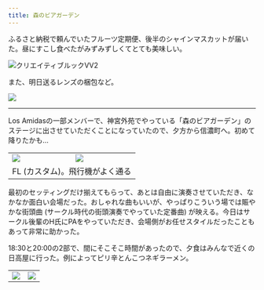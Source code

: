 ```yaml
---
title: 森のビアガーデン
---
```


ふるさと納税で頼んでいたフルーツ定期便、後半のシャインマスカットが届いた。昼にすこし食べたがみずみずしくてとても美味しい。

![クリエイティブルックVV2](https://photos.apkas.net/medium/202409/20240912-100503.webp)

また、明日送るレンズの梱包など。

![](https://photos.apkas.net/medium/202409/20240912-104504.webp)

---

Los Amidasの一部メンバーで、神宮外苑でやっている「森のビアガーデン」のステージに出させていただくことになっていたので、夕方から信濃町へ。初めて降りたかも...

<table>
  <tr>
    <td><img class="caption" src="https://photos.apkas.net/medium/202409/20240912-170635.webp" /></td>
    <td><img class="caption" src="https://photos.apkas.net/medium/202409/20240912-170651.webp" /></td>
  </tr>
  <tr>
    <td colspan="2">FL (カスタム)。飛行機がよく通る</td>
  </tr>
</table>

最初のセッティングだけ揃えてもらって、あとは自由に演奏させていただき、なかなか面白い会場だった。おしゃれな曲もいいが、やっぱりこういう場では賑やかな街頭曲 (サークル時代の街頭演奏でやっていた定番曲) が映える。今日はサークル後輩のH氏にPAをやっていただき、会場側がお任せスタイルだったこともあって非常に助かった。

18:30と20:00の2部で、間にそこそこ時間があったので、夕食はみんなで近くの日高屋に行った。例によってピリ辛とんこつネギラーメン。

<table>
  <tr>
    <td><img src="https://photos.apkas.net/medium/202409/20240912-195000.webp" /></td>
    <td><img src="https://photos.apkas.net/medium/202409/20240912-195008.webp" /></td>
  </tr>
</table>
